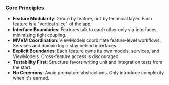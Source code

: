 ### Core Principles

- **Feature Modularity**: Group by feature, not by technical layer. Each feature is a "vertical slice" of the app.
- **Interface Boundaries**: Features talk to each other only via interfaces, minimizing tight coupling.
- **MVVM Coordination**: ViewModels coordinate feature-level workflows. Services and domain logic stay behind interfaces.
- **Explicit Boundaries**: Each feature owns its own models, services, and ViewModels. Cross-feature access is discouraged.
- **Testability First**: Structure favors writing unit and integration tests from the start.
- **No Ceremony**: Avoid premature abstractions. Only introduce complexity when it's earned.

